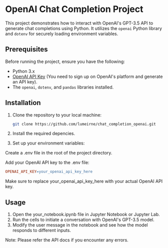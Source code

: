 # OpenAI Chat Completion Project

This project demonstrates how to interact with OpenAI's GPT-3.5 API to generate chat completions using Python. It utilizes the `openai` Python library and `dotenv` for securely loading environment variables.

## Prerequisites

Before running the project, ensure you have the following:

- Python 3.x
- [OpenAI API Key](https://platform.openai.com/signup) (You need to sign up on OpenAI's platform and generate an API key).
- The `openai`, `dotenv`, and `pandas` libraries installed.

## Installation

1. Clone the repository to your local machine:

   ```bash
   git clone https://github.com/lumeirne/chat_completion_openai.git
   ```
2. Install the required depencies.

3. Set up your environment variables:

Create a .env file in the root of the project directory.

Add your OpenAI API key to the .env file:

```makefile
OPENAI_API_KEY=your_openai_api_key_here
```
Make sure to replace your_openai_api_key_here with your actual OpenAI API key.

## Usage

1. Open the your_notebook.ipynb file in Jupyter Notebook or Jupyter Lab.
2. Run the cells to initiate a conversation with OpenAI's GPT-3.5 model.
3. Modify the user message in the notebook and see how the model responds to different inputs.

Note: Please refer the API docs if you encounter any errors.
